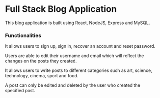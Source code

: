 # Full Stack Blog Application

This blog application is built using React, NodeJS, Express and MySQL.

### Functionalities
It allows users to sign up, sign in, recover an account and reset password.

Users are able to edit their username and email which will reflect the changes on the posts they created.

It allows users to write posts to different categories such as art, science, technology, cinema, sport and food.

A post can only be edited and deleted by the user who created the specified post.



